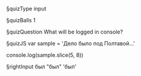 §quizType
input

§quizBalls
1


§quizQuestion
What will be logged in console?



§quizJS
var sample = 'Дело было под Полтавой...'

console.log(sample.slice(5, 8))



§rightInput
был
"был"
'был'
